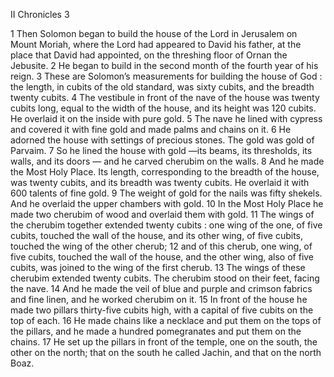 II Chronicles 3

1	Then Solomon began to build the house of the Lord in Jerusalem on Mount Moriah, where the Lord had appeared to David his father, at the place that David had appointed, on the threshing floor of Ornan the Jebusite.
2	He began to build in the second month of the fourth year of his reign.
3	These are Solomon’s measurements for building the house of God : the length, in cubits of the old standard, was sixty cubits, and the breadth twenty cubits.
4	The vestibule in front of the nave of the house was twenty cubits long, equal to the width of the house, and its height was 120 cubits. He overlaid it on the inside with pure gold.
5	The nave he lined with cypress and covered it with fine gold and made palms and chains on it.
6	He adorned the house with settings of precious stones. The gold was gold of Parvaim.
7	So he lined the house with gold —its beams, its thresholds, its walls, and its doors — and he carved cherubim on the walls.
8	And he made the Most Holy Place. Its length, corresponding to the breadth of the house, was twenty cubits, and its breadth was twenty cubits. He overlaid it with 600 talents of fine gold.
9	The weight of gold for the nails was fifty shekels. And he overlaid the upper chambers with gold.
10	In the Most Holy Place he made two cherubim of wood and overlaid them with gold.
11	The wings of the cherubim together extended twenty cubits : one wing of the one, of five cubits, touched the wall of the house, and its other wing, of five cubits, touched the wing of the other cherub;
12	and of this cherub, one wing, of five cubits, touched the wall of the house, and the other wing, also of five cubits, was joined to the wing of the first cherub.
13	The wings of these cherubim extended twenty cubits. The cherubim stood on their feet, facing the nave.
14	And he made the veil of blue and purple and crimson fabrics and fine linen, and he worked cherubim on it.
15	In front of the house he made two pillars thirty-five cubits high, with a capital of five cubits on the top of each.
16	He made chains like a necklace and put them on the tops of the pillars, and he made a hundred pomegranates and put them on the chains.
17	He set up the pillars in front of the temple, one on the south, the other on the north; that on the south he called Jachin, and that on the north Boaz.

